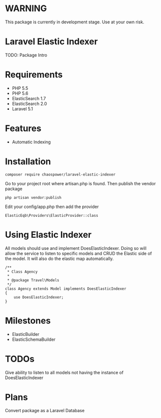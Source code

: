 # WARNING

This package is currently in development stage.
Use at your own risk.

# Laravel Elastic Indexer

TODO: Package Intro

# Requirements

- PHP 5.5
- PHP 5.6
- ElasticSearch 1.7
- ElasticSearch 2.0
- Laravel 5.1

# Features

- Automatic Indexing

# Installation

```
composer require chaospower/laravel-elastic-indexer
```

Go to your project root where artisan.php is found. Then publish the vendor package
```
php artisan vendor:publish
```

Edit your config/app.php then add the provider

```
ElasticEqb\Providers\ElasticProvider::class
```

# Using Elastic Indexer

All models should use and implement DoesElasticIndexer.
Doing so will allow the service to listen to specific models
and CRUD the Elastic side of the model. It will also do the elastic map automatically.

```
/**
 * Class Agency
 *
 * @package Travel\Models
 */
class Agency extends Model implements DoesElasticIndexer
{
    use DoesElasticIndexer;
}
```

# Milestones

- ElasticBuilder
- ElasticSchemaBuilder

# TODOs
Give ability to listen to all models not having the instance of DoesElasticIndexer

# Plans

Convert package as a Laravel Database